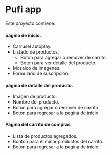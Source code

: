 # Pufi app

 Este proyecto contiene:
 
 #### página de inicio.
   - Carrusel autoplay.
   - Listado de productos.
     - Boton para agregar o remover de carrito.
     - Boton para ver detalle del producto.
   - Mosaico de imagenes.
   - Formulario de suscripción.
 #### página de detalle del producto.
   - Imagen de producto.
   - Nombre del producto.
   - Boton para agregar o remover de carrito.
   - Boton para regresar a la pagina de inicio
 #### Página del carrito de compras
   - Lista de productos agregados.
   - Bonton para eliminar productos del carrito.
   - Boton para regresar a la pagina de inicio.
